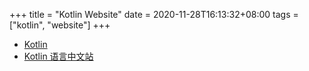 +++
title = "Kotlin Website"
date = 2020-11-28T16:13:32+08:00
tags = ["kotlin", "website"]
+++



* [Kotlin](https://kotlinlang.org/)
* [Kotlin 语言中文站](https://www.kotlincn.net/)